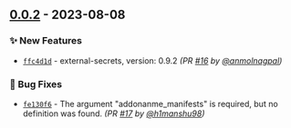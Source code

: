 
## [0.0.2] - 2023-08-08
### :sparkles: New Features
- [`ffc4d1d`](https://github.com/clouddrove/terraform-aws-eks-addons/commit/ffc4d1df060600fe35e0280928b72b795b9716ba) - external-secrets, version: 0.9.2 *(PR [#16](https://github.com/clouddrove/terraform-aws-eks-addons/pull/16) by [@anmolnagpal](https://github.com/anmolnagpal))*

### :bug: Bug Fixes
- [`fe130f6`](https://github.com/clouddrove/terraform-aws-eks-addons/commit/fe130f6202dd0163380b137d893311a8c7e02870) - The argument "addonanme_manifests" is required, but no definition was found. *(PR [#17](https://github.com/clouddrove/terraform-aws-eks-addons/pull/17) by [@h1manshu98](https://github.com/h1manshu98))*


[0.0.2]: https://github.com/clouddrove/terraform-aws-eks-addons/compare/0.0.1...0.0.2